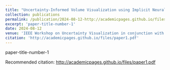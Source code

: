 ```yaml
---
title: "Uncertainty-Informed Volume Visualization using Implicit Neural Representation"
collection: publications
permalink: /publication/2024-08-12-http://academicpages.github.io/files/slides1.pdf
excerpt: 'paper-title-number-1'
date: 2024-08-12
venue: 'IEEE Workshop on Uncertainty Visualization in conjunction with IEEE VIS 2024, Florida, USA'
citation: 'http://academicpages.github.io/files/paper1.pdf'
---
```

paper-title-number-1

Recommended citation: http://academicpages.github.io/files/paper1.pdf